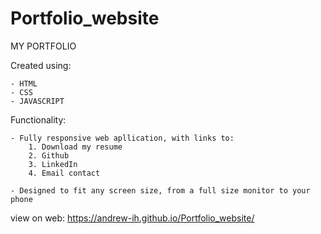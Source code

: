 # Portfolio_website

MY PORTFOLIO 

Created using:

    - HTML
    - CSS 
    - JAVASCRIPT


Functionality:

    - Fully responsive web apllication, with links to:
        1. Download my resume
        2. Github
        3. LinkedIn
        4. Email contact

    - Designed to fit any screen size, from a full size monitor to your phone


view on web: https://andrew-ih.github.io/Portfolio_website/

